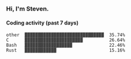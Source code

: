 ### Hi, I'm Steven.

#### Coding activity (past 7 days)
```
other  ▓▓▓▓▓▓▓▓▓▓▓▓▓▓▓▓▓▓▓▓▓▓▓▓▓▓▓▓▓▓  35.74%
C      ▓▓▓▓▓▓▓▓▓▓▓▓▓▓▓▓▓▓▓▓▓▓          26.64%
Bash   ▓▓▓▓▓▓▓▓▓▓▓▓▓▓▓▓▓▓              22.46%
Rust   ▓▓▓▓▓▓▓▓▓▓▓▓                    15.16%
```
